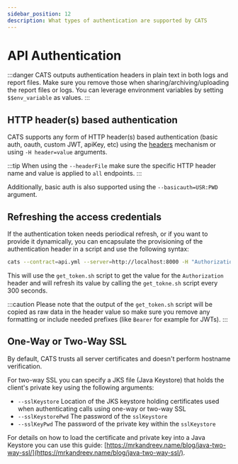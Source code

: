 ```yaml
---
sidebar_position: 12
description: What types of authentication are supported by CATS
---
```


# API Authentication

:::danger
CATS outputs authentication headers in plain text in both logs and report files. 
Make sure you remove those when sharing/archiving/uploading the report files or logs.
You can leverage environment variables by setting `$$env_variable` as values.
:::

## HTTP header(s) based authentication
CATS supports any form of HTTP header(s) based authentication (basic auth, oauth, custom JWT, apiKey, etc) using the [headers](#headers-file) mechanism or using `-H header=value` arguments.

:::tip
When using the `--headerFile` make sure the specific HTTP header name and value is applied to `all` endpoints.
:::

Additionally, basic auth is also supported using the `--basicauth=USR:PWD` argument.

## Refreshing the access credentials
If the authentication token needs periodical refresh, or if you want to provide it dynamically, you can encapsulate the provisioning of the authentication header in a script and use the following syntax:

```bash
cats --contract=api.yml --server=http://localhost:8000 -H "Authorization=auth_script" --authRefreshScript="./get_token.sh" --authRefreshInterval 300
```

This will use the `get_token.sh` script to get the value for the `Authorization` header and will refresh its value by calling the `get_tokne.sh` script every 300 seconds.

:::caution
Please note that the output of the `get_token.sh` script will be copied as raw data in the header value so make sure you remove any formatting or include needed prefixes (like `Bearer` for example for JWTs).
:::

## One-Way or Two-Way SSL
By default, CATS trusts all server certificates and doesn't perform hostname verification.

For two-way SSL you can specify a JKS file (Java Keystore) that holds the client's private key using the following arguments:
- `--sslKeystore` Location of the JKS keystore holding certificates used when authenticating calls using one-way or two-way SSL
- `--sslKeystorePwd` The password of the `sslKeystore`
- `--sslKeyPwd` The password of the private key within the `sslKeystore`

For details on how to load the certificate and private key into a Java Keystore you can use this guide: [https://mrkandreev.name/blog/java-two-way-ssl/](https://mrkandreev.name/blog/java-two-way-ssl/).
